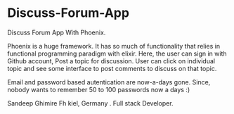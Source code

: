 # Discuss-Forum-App
Discuss Forum App With Phoenix. 


Phoenix is a huge framework. It has so much of functionality that relies in functional programming paradigm with elixir. 
Here, the user can sign in with Github account, Post a topic for discussion. User can click on individual topic and see 
some interface to post comments to discuss on that topic.

Email and password based autentication are now-a-days gone. Since, nobody wants to remember 50 to 100 passwords now a days :)

Sandeep Ghimire
Fh kiel, Germany .
Full stack Developer.
